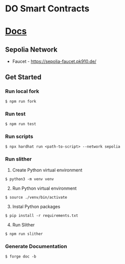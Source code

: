 # DO Smart Contracts

# [Docs](https://do-contracts-docs.netlify.app/)

## Sepolia Network
- Faucet - <https://sepolia-faucet.pk910.de/>

## Get Started

### Run local fork
```
$ npm run fork
```

### Run test
```
$ npm run test
```

### Run scripts
```
$ npx hardhat run <path-to-script> --network sepolia
```

### Run slither
1. Create Python virtual environment
```
$ python3 -m venv venv
```
2. Run Python virtual environment
```
$ source ./venv/bin/activate
```
3. Instal Python packages
```
$ pip install -r requirements.txt
```
4. Run Slither
```
$ npm run slither
```

### Generate Documentation
```
$ forge doc -b
```
